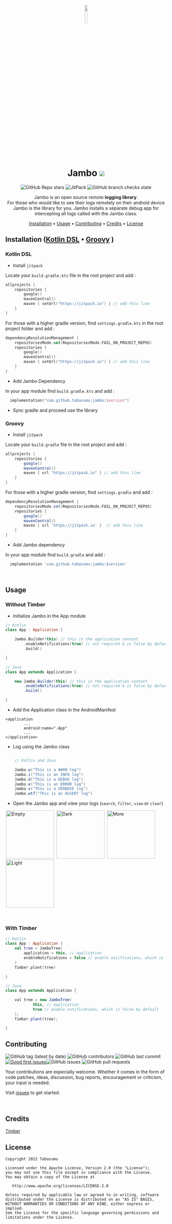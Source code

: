 <div align="center">

<p align="center"><img width=12% src="/images/logo.png"></p>

# Jambo [![](https://jitpack.io/v/tabasumu/jambo.svg)](https://jitpack.io/#tabasumu/jambo)
![GitHub Repo stars](https://img.shields.io:/github/stars/tabasumu/jambo?style=for-the-badge) ![JitPack](https://img.shields.io/jitpack/v/github/tabasumu/jambo?style=for-the-badge) ![GitHub branch checks state](https://img.shields.io:/github/checks-status/tabasumu/jambo/origins?style=for-the-badge)


Jambo is an open source remote **logging library**. <br/>
For those who would like to see their logs remotely on their android device Jambo is the library for you. Jambo installs a separate debug app for intercepting all logs called with the Jambo class.

[Installation](#installation) •
[Usage](#usage) •
[Contributing](#contributing) •
[Credits](#credits) •
[License](#license) 

</div>

## Installation ([Kotlin DSL](#kotlin-dsl) • [Groovy](#groovy) )

### Kotlin DSL
* Install `jitpack`

Locate your `build.gradle.kts` file in the root project and add :
```kotlin
allprojects {
    repositories {
        google()
        mavenCentral()
        maven { setUrl("https://jitpack.io") } // add this line
    }
}
```

For those with a higher gradle version, find `settings.gradle.kts` in the root project folder and add : 
```kotlin
dependencyResolutionManagement {
    repositoriesMode.set(RepositoriesMode.FAIL_ON_PROJECT_REPOS)
    repositories {
        google()
        mavenCentral()
        maven { setUrl("https://jitpack.io") } // add this line
    }
}
```
* Add Jambo Dependency

In your app module find `build.gradle.kts` and add : 

```kotlin
  implementation("com.github.tabasumu:jambo:$version")
```

* Sync gradle and proceed use the library


### Groovy

* Install `jitpack`

Locate your `build.gradle` file in the root project and add :
``` groovy
allprojects {
    repositories {
        google()
        mavenCentral()
        maven { url "https://jitpack.io" } // add this line
    }
}
```

For those with a higher gradle version, find `settings.gradle` and add : 
```groovy
dependencyResolutionManagement {
    repositoriesMode.set(RepositoriesMode.FAIL_ON_PROJECT_REPOS)
    repositories {
        google()
        mavenCentral()
        maven { url 'https://jitpack.io' }  // add this line
    }
}
```

* Add Jambo dependency

 In your app module find `build.gradle` and add : 

```groovy
  implementation 'com.github.tabasumu:jambo:$version'
```

<br/>

## Usage

### Without Timber

- Initialize Jambo in the App module

```kotlin
// Kotlin
class App : Application {

    Jambo.Builder(this) // this is the application context
        .enableNotifications(true) // not required & is false by default 
        .build()

}
```
```java
// Java
class App extends Application {

    new Jambo.Builder(this) // this is the application context
        .enableNotifications(true) // not required & is false by default 
        .build()

}
```

- Add the Application class in the AndroidManifest
```
<application
        ...
        android:name=".App"
        ...
</application>

```

- Log using the Jambo class
```Java

    // Kotlin and Java

    Jambo.w("This is a WARN log")
    Jambo.i("This is an INFO log")
    Jambo.d("This is a DEBUG log")
    Jambo.e("This is an ERROR log")
    Jambo.v("This is a VERBOSE log")
    Jambo.wtf("This is an ASSERT log")

```
- Open the Jambo app and view your logs (`search`, `filter`, `view` or `clear`)
<p>
<img src="images/empty.png" width="150" hspace="2" alt="Empty" />
<img src="images/dark.png" width="150" hspace="2" alt="Dark" />
<img src="images/more.png" width="150" hspace="2" alt="More" />
<img src="images/light.png" width="150" hspace="2" alt="Light" />
</p>
<br/>

### With Timber
```kotlin
// Kotlin
class App : Application {
    val tree = JamboTree(
        application = this, // application 
        enableNotifications = false // enable notifications, which is false by default
    )
    Timber.plant(tree)

}
```
```java
// Java
class App extends Application {

    val tree = new JamboTree(
            this, // application 
            true // enable notifications, which is false by default
    );
    Timber.plant(tree);

}
```

## Contributing

![GitHub tag (latest by date)](https://img.shields.io:/github/v/tag/tabasumu/jambo?style=for-the-badge)
![GitHub contributors](https://img.shields.io:/github/contributors/tabasumu/jambo?style=for-the-badge) ![GitHub last commit](https://img.shields.io:/github/last-commit/tabasumu/jambo?style=for-the-badge) [![Good first issues](https://img.shields.io/github/issues/tabasumu/jambo/good%20first%20issue?style=for-the-badge)](https://github.com/tabasumu/jambo/issues?q=is%3Aissue+is%3Aopen+label%3A%22good+first+issue%22)![GitHub issues](https://img.shields.io:/github/issues-raw/tabasumu/jambo?style=for-the-badge) ![GitHub pull requests](https://img.shields.io:/github/issues-pr/tabasumu/jambo?style=for-the-badge) 

Your contributions are especially welcome.
Whether it comes in the form of code patches, ideas, discussion, bug reports, encouragement or criticism, your input is needed.

Visit [issues](https://github.com/tabasumu/jambo/issues) to get started.

<br/>

## Credits
[Timber](https://github.com/JakeWharton/timber)

## License
    Copyright 2022 Tabasumu

    Licensed under the Apache License, Version 2.0 (the "License");
    you may not use this file except in compliance with the License.
    You may obtain a copy of the License at

       http://www.apache.org/licenses/LICENSE-2.0

    Unless required by applicable law or agreed to in writing, software
    distributed under the License is distributed on an "AS IS" BASIS,
    WITHOUT WARRANTIES OR CONDITIONS OF ANY KIND, either express or implied.
    See the License for the specific language governing permissions and
    limitations under the License.